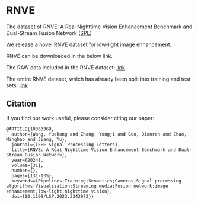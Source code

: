 # RNVE
The dataset of RNVE: A Real Nighttime Vision Enhancement Benchmark and Dual-Stream Fusion Network ([SPL](https://ieeexplore.ieee.org/document/10363369))

We release a novel RNVE dataset for low-light image enhancement. 

RNVE can be downloaded in the below link.

The RAW data included in the RNVE dataset: [link]()

The entire RNVE dataset, which has already been split into training and test sets: [link]()


## Citation

If you find our work useful, please consider citing our paper:
```
@ARTICLE{10363369,
  author={Wang, Yuehang and Zhang, Yongji and Guo, Qianren and Zhao, Minghao and Jiang, Yu},
  journal={IEEE Signal Processing Letters}, 
  title={RNVE: A Real Nighttime Vision Enhancement Benchmark and Dual-Stream Fusion Network}, 
  year={2024},
  volume={31},
  number={},
  pages={131-135},
  keywords={Pipelines;Training;Semantics;Cameras;Signal processing algorithms;Visualization;Streaming media;Fusion network;image enhancement;low-light;nighttime vision},
  doi={10.1109/LSP.2023.3343972}}
